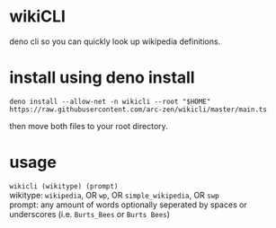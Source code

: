 # wikiCLI

deno cli so you can quickly look up wikipedia definitions.

# install using deno install

```
deno install --allow-net -n wikicli --root "$HOME" https://raw.githubusercontent.com/arc-zen/wikicli/master/main.ts
```

then move both files to your root directory.

# usage

`wikicli (wikitype) (prompt)`<br> wikitype: `wikipedia`, OR `wp`, OR `simple_wikipedia`, OR `swp`<br> prompt: any amount of words optionally seperated by spaces or underscores (i.e. `Burts_Bees` or `Burts Bees`)<br>
